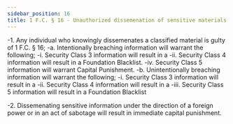 ```yaml
---
sidebar_position: 16
title: 1 F.C. § 16 - Unauthorized dissemenation of sensitive materials
---
```


-1. Any individual who knowingly dissemenates a classified material is gulty of 1 F.C. § 16;
-a. Intentionally breaching information will warrant the following;
-i. Security Class 3 information will result in a
-ii. Security Class 4 information will result in a Foundation Blacklist.
-iv. Security Class 5 information will warrant Capital Punishment.
-b. Unintentionally breaching information will warrant the following;
-i. Security Class 3 information will result in a
-ii. Security Class 4 information will result in a
-iii. Security Class 5 information will result in a Foundation Blacklist

-2. Dissemenating sensitive information under the direction of a foreign power or in an act of sabotage will result in immediate capital punishment.
